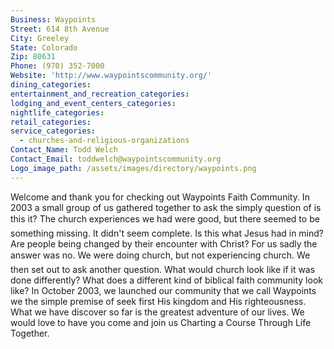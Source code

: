 ```yaml
---
Business: Waypoints
Street: 614 8th Avenue
City: Greeley
State: Colorado
Zip: 80631
Phone: (970) 352-7000
Website: 'http://www.waypointscommunity.org/'
dining_categories:
entertainment_and_recreation_categories:
lodging_and_event_centers_categories:
nightlife_categories:
retail_categories:
service_categories:
  - churches-and-religious-organizations
Contact_Name: Todd Welch
Contact_Email: toddwelch@waypointscommunity.org
Logo_image_path: /assets/images/directory/waypoints.png
---
```



Welcome and thank you for checking out Waypoints Faith Community. In 2003 a small group of us gathered together to ask the simply question of is this it? The church experiences we had were good, but there seemed to be something missing. It didn't seem complete. Is this what Jesus had in mind? Are people being changed by their encounter with Christ? For us sadly the answer was no. We were doing church, but not experiencing church. We then set out to ask another question. What would church look like if it was done differently? What does a different kind of biblical faith community look like? In October 2003, we launched our community that we call Waypoints we the simple premise of seek first His kingdom and His righteousness. What we have discover so far is the greatest adventure of our lives. We would love to have you come and join us Charting a Course Through Life Together.